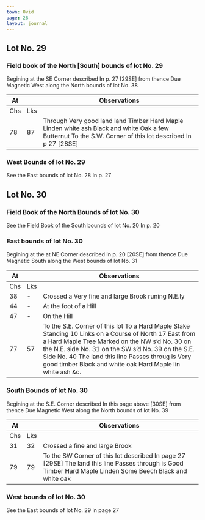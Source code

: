 ```yaml
---
town: Ovid
page: 28
layout: journal
---
```


## Lot No. 29

### Field book of the North [South] bounds of lot No. 29

Begining at the SE Corner described In p. 27 [29SE] from thence Due Magnetic West along the North bounds of lot No. 38

| At |    | Observations |
| -- | -- | ------------ |
| Chs | Lks | |
| 78 | 87 | Through Very good land land Timber Hard Maple Linden white ash Black and white Oak a few Butternut To the S.W. Corner of this lot described In p 27 [28SE] |

### West Bounds of lot No. 29

See the East bounds of lot No. 28 In p. 27

## Lot No. 30

### Field Book of the North Bounds of lot No. 30

See the Field Book of the South bounds of lot No. 20 In p. 20

### East bounds of lot No. 30

Begining at the at NE Corner described In p. 20 [20SE] from thence Due Magnetic South along the West bounds of lot No. 31

| At |    | Observations |
| -- | -- | ------------ |
| Chs | Lks | |
| 38 | - | Crossed a Very fine and large Brook runing N.E.ly  |
| 44 | - | At the foot of a Hill |
| 47 | - | On the Hill |
| 77 | 57 | To the S.E. Corner of this lot To a Hard Maple Stake Standing 10 Links on a Course of North 17 East from a Hard Maple Tree Marked on the NW s’d No. 30 on the N.E. side No. 31 on the SW s’d No. 39 on the S.E. Side No. 40 The land this line Passes throug is Very good timber Black and white oak Hard Maple lin white ash &c. |

### South Bounds of lot No. 30

Begining at the S.E. Corner described In this page above [30SE] from thence Due Magnetic West along the North bounds of lot No. 39

| At |    | Observations |
| -- | -- | ------------ |
| Chs | Lks | |
| 31 | 32 | Crossed a fine and large Brook |
| 79 | 79 | To the SW Corner of this lot described In page 27 [29SE] The land this line Passes through is Good Timber Hard Maple Linden Some Beech Black and white oak |

### West bounds of lot No. 30

See the East bounds of lot No. 29 in page 27
